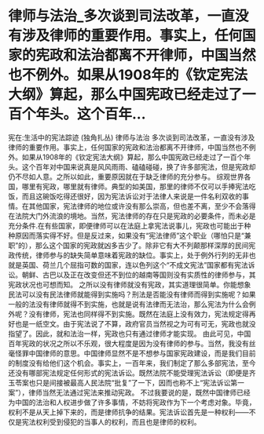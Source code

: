 # 律师与法治_多次谈到司法改革，一直没有涉及律师的重要作用。事实上，任何国家的宪政和法治都离不开律师，中国当然也不例外。如果从1908年的《钦定宪法大纲》算起，那么中国宪政已经走过了一百个年头。这个百年...

宪在:生活中的宪法踪迹 (独角扎丛)
律师与法治
多次谈到司法改革，一直没有涉及律师的重要作用。事实上，任何国家的宪政和法治都离不开律师，中国当然也不例外。如果从1908年的《钦定宪法大纲》算起，那么中国宪政已经走过了一百个年头。这个百年对中国来说真是风风雨雨、磕磕碰碰，换了许多部宪法，但是宪政却仍不尽如人意。之所以如此，重要原因就在于缺乏律师的充分参与。
综观世界各国，哪里有宪政，哪里就有律师。典型的如美国，那里的律师不仅可以手捧宪法吃饭，而且这碗饭吃得还很好，因为宪法诉讼对于法律人来说是一件名利双收的事情。在其他国家，宪法律师的地位或许没有那么崇高，但也差不离，至少不会落得在法院大门外流浪的境地。当然，宪法律师的存在只是宪政的必要条件，而未必是充分条件.在有些国家，即便律师可以在法庭上拿宪法说事儿，宪政也可能出于种种原因而落实得不好。但是反过来，如果没有“宪法律师”这个职业（哪怕只是“兼职”的），那么这个国家的宪政就凶多吉少了。除非它有大不列颠那样深厚的民间宪政传统，律师参与的缺失简单意味着宪政的缺位。事实上，处于例外行列的无非也就是英国、荷兰几个屈指可数的国家，连以色列这个“不成文宪法”国家都有宪法诉讼。朝鲜、古巴以及正在改变但还不到位的越南等国则没有实质性的律师参与，其宪政状况也可想而知。
之所以没有律师就没有宪政，其实道理很简单。你能想象民法可以没有民法律师就能得到实施吗？刑法是否能没有律师而得到实施呢？如果一般的法没有律师就得不到实施，也就是说有法律而无法治，那么宪法为什么会例外呢？没有律师，宪法也同样得不到实施。既然在法庭上没有效力，宪法规定得再好也是一纸空文。由于宪法说了不算，政府官员当然视之为可有可无，宪政也就没指望了。因此，就和法治一样，宪政也只有通过律师才能实现。
由此可见，中国百年宪政的状况之所以不乐观，很大程度是因为没有律师的参与。当然，我没有丝毫怪罪中国律师的意思。中国律师显然不是不想参与国家宪政建设，而是我们目前的制度没有给他们这个机会。事实上，一百年来，我们制定了那么多部宪法，至今还没有哪部宪法规定任何形式的宪法诉讼。既然法院不能受理宪法诉讼（即便是齐玉苓案也只是间接被最高人民法院“批复”了一下，因而也称不上“宪法诉讼第一案”），律师当然无法通过宪法来推动宪政。
不过我要说的是，既然中国律师已经为中国的法治和人权进步做了许多事情，不妨将宪政作为下一个考虑对象。毕竟，权利不是从天上掉下来的，而是律师抗争的结果。宪法诉讼首先是一种权利——不仅是宪法权利受到侵犯的当事人的权利，而且也是律师的权利。